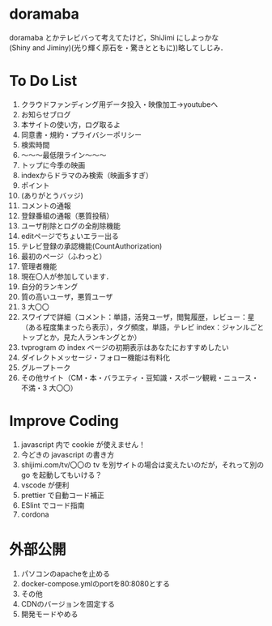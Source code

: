 # doramaba

doramaba とかテレビバって考えてたけど，ShiJimi にしよっかな  
(Shiny and Jiminy)(光り輝く原石を・驚きとともに))略してしじみ．

# To Do List
1. クラウドファンディング用データ投入・映像加工→youtubeへ
1. お知らせブログ
1. 本サイトの使い方，ログ取るよ
1. 同意書・規約・プライバシーポリシー
1. 検索時間
1. ～～～最低限ライン～～～
1. トップに今季の映画
1. indexからドラマのみ検索（映画多すぎ）
1. ポイント
1. (ありがとうバッジ)
1. コメントの通報
1. 登録番組の通報（悪質投稿）
1. ユーザ削除とログの全削除機能
1. editページでちょいエラー出る
1. テレビ登録の承認機能(CountAuthorization)
1. 最初のページ（ふわっと）
1. 管理者機能
1. 現在〇人が参加しています．
1. 自分的ランキング
1. 質の高いユーザ，悪質ユーザ
1. 3 大〇〇
1. スワイプで詳細（コメント：単語，活発ユーザ，閲覧履歴，レビュー：星（ある程度集まったら表示），タグ頻度，単語，テレビ index：ジャンルごとトップとか，見た人ランキングとか）
1. tvprogram の index ページの初期表示はあなたにおすすめしたい
1. ダイレクトメッセージ・フォロー機能は有料化
1. グループトーク
1. その他サイト（CM・本・バラエティ・豆知識・スポーツ観戦・ニュース・不満・3 大〇〇）

# Improve Coding

1. javascript 内で cookie が使えません！
1. 今どきの javascript の書き方
1. shijimi.com/tv/〇〇の tv を別サイトの場合は変えたいのだが，それって別の go を起動してもいける？
1. vscode が便利
1. prettier で自動コード補正
1. ESlint でコード指南
1. cordona

# 外部公開
1. パソコンのapacheを止める
1. docker-compose.ymlのportを80:8080とする
1. その他
1. CDNのバージョンを固定する
1. 開発モードやめる
